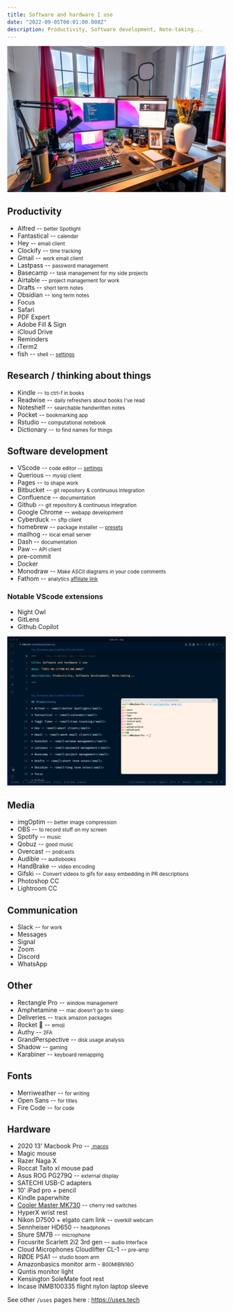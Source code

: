```yaml
---
title: Software and hardware I use
date: "2022-09-05T00:01:00.000Z"
description: Productivity, Software development, Note-taking...
---
```


![My desk](desk2022.jpg)
## Productivity
* Alfred -- <small>better Spotlight</small>
* Fantastical -- <small>calendar</small>
* Hey -- <small>email client</small>
* Clockify -- <small>time tracking</small>
* Gmail -- <small>work email client</small>
* Lastpass -- <small>password management</small>
* Basecamp -- <small>task management for my side projects</small>
* Airtable -- <small>project management for work</small>
* Drafts -- <small>short term notes</small>
* Obsidian -- <small>long term notes</small>
* Focus
* Safari
* PDF Expert
* Adobe Fill & Sign
* iCloud Drive
* Reminders
* iTerm2
* fish -- <small>shell -- [settings](https://github.com/camille-hdl/configFiles/blob/master/config.fish)</small>

## Research / thinking about things
* Kindle -- <small>to ctrl-f in books</small>
* Readwise -- <small>daily refreshers about books I've read</small>
* Noteshelf -- <small>searchable handwritten notes</small>
* Pocket -- <small>bookmarking app</small>
* Rstudio -- <small>computational notebook</small>
* Dictionary -- <small>to find names for things</small>

## Software development
* VScode -- <small>code editor -- [settings](https://github.com/camille-hdl/configFiles/blob/master/vscode-settings.json)</small>
* Querious -- <small>mysql client</small>
* Pages -- <small>to shape work</small>
* Bitbucket -- <small>git repository & continuous integration</small>
* Confluence -- <small>documentation</small>
* Github -- <small>git repository & continuous integration</small>
* Google Chrome -- <small>webapp development</small>
* Cyberduck -- <small>sftp client</small>
* homebrew -- <small>package installer -- [presets](https://github.com/camille-hdl/configFiles/blob/master/brew.sh)</small>
* mailhog -- <small>local email server</small>
* Dash -- <small>documentation</small>
* Paw -- <small>API client</small>
* pre-commit
* Docker
* Monodraw -- <small>Make ASCII diagrams in your code comments</small>
* Fathom -- <small>analytics [affiliate link](https://usefathom.com/ref/HV9NG1)</small>

### Notable VScode extensions
* Night Owl
* GitLens
* Github Copilot

![VSCode and iTerm2](vscode_and_iterm.png)

## Media
* imgOptim -- <small>better image compression</small>
* OBS -- <small>to record stuff on my screen</small>
* Spotify -- <small>music</small>
* Qobuz -- <small>good music</small>
* Overcast -- <small>podcasts</small>
* Audible -- <small>audiobooks</small>
* HandBrake -- <small>video encoding</small>
* Gifski -- <small>Convert videos to gifs for easy embedding in PR descriptions</small>
* Photoshop CC
* Lightroom CC

## Communication
* Slack -- <small>for work</small>
* Messages
* Signal
* Zoom
* Discord
* WhatsApp

## Other
* Rectangle Pro -- <small>window management</small>
* Amphetamine -- <small>mac doesn't go to sleep</small>
* Deliveries -- <small>track amazon packages</small>
* Rocket 🚀 -- <small>emoji</small>
* Authy -- <small>2FA</small>
* GrandPerspective -- <small>disk usage analysis</small>
* Shadow -- <small>gaming</small>
* Karabiner -- <small>keyboard remapping</small>

## Fonts
* Merriweather -- <small>for writing</small>
* Open Sans -- <small>for titles</small>
* Fire Code -- <small>for code</small>

## Hardware
* 2020 13' Macbook Pro  -- <small>[.macos](https://github.com/camille-hdl/configFiles/blob/master/.macos)</small>
* Magic mouse
* Razer Naga X
* Roccat Taito xl mouse pad
* Asus ROG PG279Q -- <small>external display</small>
* SATECHI USB-C adapters
* 10' iPad pro + pencil
* Kindle paperwhite
* [Cooler Master MK730](/cooler-master-mk730-keyboard-on-macos) -- <small>cherry red switches</small>
* HyperX wrist rest
* Nikon D7500 + elgato cam link -- <small>overkill webcam</small>
* Sennheiser HD650 -- <small>headphones</small>
* Shure SM7B -- <small>microphone</small>
* Focusrite Scarlett 2i2 3rd gen -- <small>audio Interface</small>
* Cloud Microphones Cloudlifter CL-1 -- <small>pre-amp</small>
* RØDE PSA1 -- <small>studio boom arm</small>
* Amazonbasics monitor arm - <small>B00MIBN16O</small>
* Quntis monitor light
* Kensington SoleMate foot rest
* Incase INMB100335 flight nylon laptop sleeve

See other `/uses` pages here : https://uses.tech
